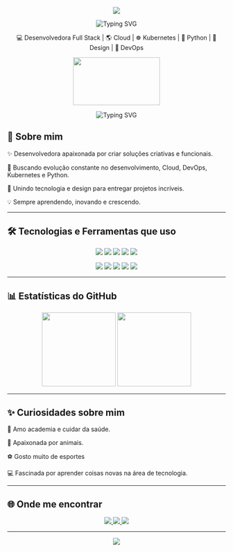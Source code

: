 <p align="center">
  <img src="https://capsule-render.vercel.app/api?type=waving&color=F70000&height=120&section=header"/>
</p>

<p align="center">
  <img src="https://readme-typing-svg.herokuapp.com?font=Fira+Code&size=28&pause=1000&color=F70000&center=true&vCenter=true&width=600&height=50&lines=Olá,+me+chamo+Marjorie" alt="Typing SVG" />
</p>



<p align="center">
  💻 Desenvolvedora Full Stack | 🌎 Cloud | ☸️ Kubernetes | 🐍 Python | 🎨 Design | 🔧 DevOps
</p>


<p align="center">
  <img src="https://media3.giphy.com/media/v1.Y2lkPTc5MGI3NjExYXdodTdxdTgycmdpbG92Z3hnZG41YW96ZTRtbzJxamFieGZyOGMyMyZlcD12MV9pbnRlcm5hbF9naWZfYnlfaWQmY3Q9cw/F73KLZL9eAfDcDQFAt/giphy.gif"
       width="200" height="110" />
  <br/>

<p align="center">

  <img src="https://readme-typing-svg.herokuapp.com?font=Fira+Code&size=24&pause=1000&color=F70000&center=true&vCenter=true&multiline=true&width=700&height=70&lines=Desenvolvedora+Full+Stack+e+Cloud+DevSecOps" alt="Typing SVG" />
</p>

## 🧠 Sobre mim 
<p align="center">
  <p>
✨ Desenvolvedora apaixonada por criar soluções criativas e funcionais.<p>
🚀 Buscando evolução constante no desenvolvimento, Cloud, DevOps, Kubernetes e Python.<p> 
🎨 Unindo tecnologia e design para entregar projetos incríveis.<p>
💡 Sempre aprendendo, inovando e crescendo.
</p>

---

## 🛠️ Tecnologias e Ferramentas que uso

<p align="center">

<img src="https://img.shields.io/badge/HTML5-E34F26?style=for-the-badge&logo=html5&logoColor=white"/>
<img src="https://img.shields.io/badge/CSS3-1572B6?style=for-the-badge&logo=css3&logoColor=white"/>
<img src="https://img.shields.io/badge/JavaScript-FFD600?style=for-the-badge&logo=javascript&logoColor=black"/>
<img src="https://img.shields.io/badge/Node.js-339933?style=for-the-badge&logo=node.js&logoColor=white"/>
<img src="https://img.shields.io/badge/Python-306998?style=for-the-badge&logo=python&logoColor=FFD43B"/>

</p>
<p align="center">

<img src="https://img.shields.io/badge/Kubernetes-326CE5?style=for-the-badge&logo=kubernetes&logoColor=white"/>
<img src="https://img.shields.io/badge/Docker-0db7ed?style=for-the-badge&logo=docker&logoColor=white"/>
<img src="https://img.shields.io/badge/AWS-232F3E?style=for-the-badge&logo=amazon-aws&logoColor=white"/>
<img src="https://img.shields.io/badge/Linux-FCC624?style=for-the-badge&logo=linux&logoColor=black"/>
<img src="https://img.shields.io/badge/Git-F05032?style=for-the-badge&logo=git&logoColor=white"/>

</p>

---

## 📊 Estatísticas do GitHub

<p align="center">
  <img height="170em" src="https://github-readme-stats.vercel.app/api?username=marjorietalberg&show_icons=true&theme=radical"/>
  <img height="170em" src="https://github-readme-stats.vercel.app/api/top-langs/?username=marjorietalberg&layout=compact&theme=radical"/>
</p>

---

## ✨ Curiosidades sobre mim

<p align="center">
  <p>
💪 Amo academia e cuidar da saúde.<p>
🐾 Apaixonada por animais.<p>
⚽ Gosto muito de esportes<p>
💻 Fascinada por aprender coisas novas na área de tecnologia.<p>
</p>



---

## 🌐 Onde me encontrar

<p align="center">
  <a href="https://www.linkedin.com/in/marjorie-pedroso-talberg-89112a35a">
    <img src="https://img.shields.io/badge/LinkedIn-0A66C2?style=for-the-badge&logo=linkedin&logoColor=white"/>
  </a>
  
  <a href="mailto:marjorietalberg1@gmail.com">
    <img src="https://img.shields.io/badge/Gmail-EA4335?style=for-the-badge&logo=gmail&logoColor=white"/>
  </a>

  <a href="https://github.com/marjorietalberg">
    <img src="https://img.shields.io/badge/GitHub-121011?style=for-the-badge&logo=github&logoColor=white"/>
  </a>
</p>

---

<p align="center">
  <img src="https://capsule-render.vercel.app/api?type=waving&color=F70000&height=120&section=footer"/>
</p>
